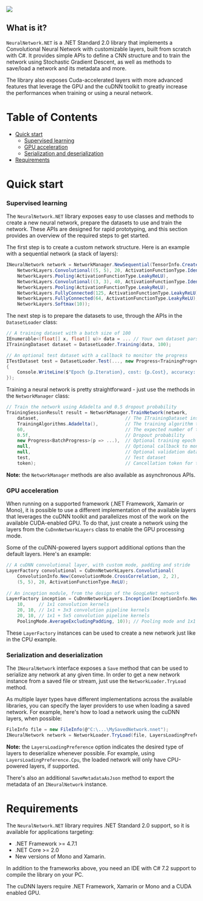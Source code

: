 ![](http://i.pi.gy/8ZDDE.png)

## What is it?
`NeuralNetwork.NET` is a .NET Standard 2.0 library that implements a Convolutional Neural Network with customizable layers, built from scratch with C#.
It provides simple APIs to define a CNN structure and to train the network using Stochastic Gradient Descent, as well as methods to save/load a network and its metadata and more.

The library also exposes Cuda-accelerated layers with more advanced features that leverage the GPU and the cuDNN toolkit to greatly increase the performances when training or using a neural network.

# Table of Contents

- [Quick start](#quick-start)
  - [Supervised learning](#supervised-learning) 
  - [GPU acceleration](#gpu-acceleration)
  - [Serialization and deserialization](#serialization-and-deserialization)
- [Requirements](#requirements)

# Quick start

### Supervised learning

The `NeuralNetwork.NET` library exposes easy to use classes and methods to create a new neural network, prepare the datasets to use and train the network. These APIs are designed for rapid prototyping, and this section provides an overview of the required steps to get started.

The first step is to create a custom network structure. Here is an example with a sequential network (a stack of layers):

```C#
INeuralNetwork network = NetworkManager.NewSequential(TensorInfo.CreateForGrayscaleImage(28, 28),
    NetworkLayers.Convolutional((5, 5), 20, ActivationFunctionType.Identity),
    NetworkLayers.Pooling(ActivationFunctionType.LeakyReLU),
    NetworkLayers.Convolutional((3, 3), 40, ActivationFunctionType.Identity),
    NetworkLayers.Pooling(ActivationFunctionType.LeakyReLU),
    NetworkLayers.FullyConnected(125, ActivationFunctionType.LeakyReLU),
    NetworkLayers.FullyConnected(64, ActivationFunctionType.LeakyReLU),
    NetworkLayers.Softmax(10));
```

The next step is to prepare the datasets to use, through the APIs in the `DatasetLoader` class:

```C#
// A training dataset with a batch size of 100
IEnumerable<(float[] x, float[] u)> data = ... // Your own dataset parsing routine
ITrainingDataset dataset = DatasetLoader.Training(data, 100);

// An optional test dataset with a callback to monitor the progress
ITestDataset test = DatasetLoader.Test(..., new Progress<TrainingProgressEventArgs>(p =>
{
    Console.WriteLine($"Epoch {p.Iteration}, cost: {p.Cost}, accuracy: {p.Accuracy}");
});
```

Training a neural network is pretty straightforward - just use the methods in the `NetworkManager` class:

```C#    
// Train the network using Adadelta and 0.5 dropout probability
TrainingSessionResult result = NetworkManager.TrainNetwork(network, 
    dataset,                                // The ITrainingDataset instance   
    TrainingAlgorithms.Adadelta(),          // The training algorithm to use
    60,                                     // The expected number of training epochs to run
    0.5f,                                   // Dropout probability
    new Progress<BatchProgress>(p => ...),  // Optional training epoch progress callback
    null,                                   // Optional callback to monitor the accuracy on the training dataset
    null,                                   // Optional validation dataset
    test,                                   // Test dataset
    token);                                 // Cancellation token for the training
```

**Note:** the `NetworkManager` methods are also available as asynchronous APIs.

### GPU acceleration

When running on a supported framework (.NET Framework, Xamarin or Mono), it is possible to use a different implementation of the available layers that leverages the cuDNN toolkit and parallelizes most of the work on the available CUDA-enabled GPU. To do that, just create a network using the layers from the `CuDnnNetworkLayers` class to enable the GPU processing mode.

Some of the cuDNN-powered layers support additional options than the default layers. Here's an example:

```C#
// A cuDNN convolutional layer, with custom mode, padding and stride
LayerFactory convolutional = CuDnnNetworkLayers.Convolutional(
    ConvolutionInfo.New(ConvolutionMode.CrossCorrelation, 2, 2),
    (5, 5), 20, ActivationFunctionType.ReLU);
    
// An inception module, from the design of the GoogLeNet network
LayerFactory inception = CuDnnNetworkLayers.Inception(InceptionInfo.New(
    10,     // 1x1 convolution kernels
    20, 10, // 1x1 + 3x3 convolution pipeline kernels
    20, 10, // 1x1 + 5x5 convolution pipeline kernels
    PoolingMode.AverageExcludingPadding, 10)); // Pooling mode and 1x1 convolution kernels
```

These `LayerFactory` instances can be used to create a new network just like in the CPU example.

### Serialization and deserialization

The `INeuralNetwork` interface exposes a `Save` method that can be used to serialize any network at any given time.
In order to get a new network instance from a saved file or stream, just use the `NetworkLoader.TryLoad` method.

As multiple layer types have different implementations across the available libraries, you can specify the layer providers to use when loading a saved network. For example, here's how to load a network using the cuDNN layers, when possible:

```C#
FileInfo file = new FileInfo(@"C:\...\MySavedNetwork.nnet");
INeuralNetwork network = NetworkLoader.TryLoad(file, LayersLoadingPreference.Cuda);
```

**Note:** the `LayersLoadingPreference` option indicates the desired type of layers to deserialize whenever possible. For example, using `LayersLoadingPreference.Cpu`, the loaded network will only have CPU-powered layers, if supported.

There's also an additional `SaveMetadataAsJson` method to export the metadata of an `INeuralNetwork` instance.

# Requirements

The `NeuralNetwork.NET` library requires .NET Standard 2.0 support, so it is available for applications targeting:
- .NET Framework >= 4.7.1
- .NET Core >= 2.0
- New versions of Mono and Xamarin.

In addition to the frameworks above, you need an IDE with C# 7.2 support to compile the library on your PC.

The cuDNN layers require .NET Framework, Xamarin or Mono and a CUDA enabled GPU.
